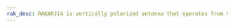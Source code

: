 ```yaml
---
rak_desc: RAKARJ14 is vertically polarized antenna that operates from 902MHz~928MHz and a center frequency of 915MHz with a VSWR of ≤1.5. It has a maximum gain of 2.3dBi and a high radiation efficiency of more than 80%.
---
```


<rk-redirect to="/Product-Categories/Accessories/RAKARJ14/Overview/" />